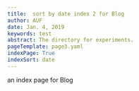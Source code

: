 ```yaml
---
title:  sort by date index 2 for Blog 
author: AUF
date: Jan. 4, 2019
keywords: test
abstract: The directory for experiments.
pageTemplate: page3.yaml
indexPage: True 
indexSort: date
---
```


an index page for Blog 




